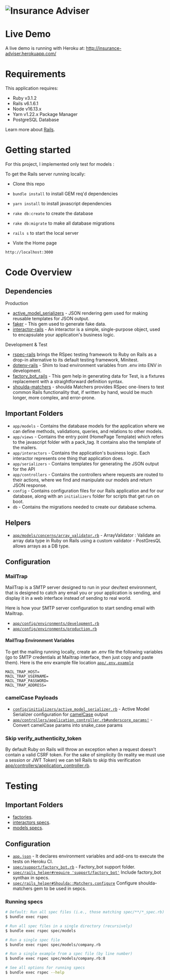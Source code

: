 # ![Insurance Adviser](https://lh4.googleusercontent.com/-e7ASqd31bjU/AAAAAAAAAAI/AAAAAAAAAAA/GeVGekwYpDQ/s88-p-k-no-ns-nd/photo.jpg)

# Live Demo
A live demo is running with Heroku  at: http://insurance-adviser.herokuapp.com/

# Requirements

This application requires:

- Ruby v3.1.2
- Rails v6.1.6.1
- Node v16.13.x
- Yarn v1.22.x Package Manager
- PostgreSQL Database

Learn more about [Rails](http://railsapps.github.io/installing-rails.html).



# Getting started
For this project, I implemented only test for models : 


To get the Rails server running locally:

- Clone this repo
- `bundle install` to install GEM req'd dependencies
- `yarn install` to install javascript dependencies
- `rake db:create` to create the database
- `rake db:migrate` to make all database migrations
- `rails s` to start the local server

- Viste the Home page
```
http://localhost:3000
```

# Code Overview

## Dependencies

Production
- [active_model_serializers](https://github.com/rails-api/active_model_serializers) -  JSON rendering gem used for making reusable templates for JSON output.
- [faker](https://github.com/faker-ruby/faker) - This gem used to generate fake data.
- [interactor-rails](https://github.com/collectiveidea/interactor-rails) - An interactor is a simple, single-purpose object, used to encapsulate your application's business logic.

Development & Test
- [rspec-rails](https://github.com/rspec/rspec-rails) brings the RSpec testing framework to Ruby on Rails as a drop-in alternative to its default testing framework, Minitest.
- [dotenv-rails](https://github.com/bkeepers/dotenv) - Shim to load environment variables from .env into ENV in development.
- [factory_bot_rails](https://github.com/thoughtbot/factory_bot_rails) - This gem help in generating data for Test, is a fixtures replacement with a straightforward definition syntax.
- [shoulda-matchers](https://github.com/thoughtbot/shoulda-matchers) - shoulda Matchers provides RSpec one-liners to test common Rails functionality that, if written by hand, would be much longer, more complex, and error-prone.


## Important Folders

- `app/models` - Contains the database models for the application where we can define methods, validations, queries, and relations to other models.
- `app/views` - Contains the entry point (HomePage Template) which refers to the javascript folder with a pack_tag. It contains also the template of the mailers.
- `app/interactors` - Contains the application's business logic. Each interactor represents one thing that application does.
- `app/serializers` - Contains templates for generating the JSON output for the API
- `app/controllers` - Contains the controllers where requests are routed to their actions, where we find and manipulate our models and return JSON response.
- `config` - Contains configuration files for our Rails application and for our database, along with an `initializers` folder for scripts that get run on boot.
- `db` - Contains the migrations needed to create our database schema.

## Helpers

- [`app/models/concerns/array_validator.rb`](https://github.com/aelhirach/insurance-adviser/blob/master/app/models/concerns/array_validator.rb) - ArrayValidator : Validate an array data type in Ruby on Rails using a custom validator - PostGresQL allows arrays as a DB type.


## Configuration
### MailTrap
MailTrap is a SMTP server designed to run in your dev/test environment, that is designed to catch any email you or your application is sending, and display it in a web interface instead of sending to real world.

Here is how your SMTP server configuration to start sending email with Mailtrap.
- [`app/config/environments/development.rb`](https://github.com/aelhirach/insurance-adviser/blob/master/app/config/environments/development.rb#L41)
- [`app/config/environments/production.rb`](https://github.com/aelhirach/insurance-adviser/blob/master/app/config/environments/development.rb#L65)

#### MailTrap Environment Variables
To get the mailing running locally, create an .env file the following variables (go to SMTP credentials at Mailtrap interface, then just copy and paste them). Here is the env example file location [`app/.env.example`](https://github.com/aelhirach/insurance-adviser/blob/master/.env.example)
```shell
MAIL_TRAP_HOST=
MAIL_TRAP_USERNAME=
MAIL_TRAP_PASSWORD=
MAIL_TRAP_ADDRESS=
```

### camelCase Payloads

- [`config/initializers/active_model_serializer.rb`](https://github.com/aelhirach/insurance-adviser/blob/master/config/initializers/active_model_serializer.rb) - Active Model Serializer configuration for [camelCase](https://github.com/rails-api/active_model_serializers/blob/a032201a91cbca407211bca0392ba881eef1f7ba/docs/general/key_transforms.md) output
- [`app/controllers/application_controller.rb#underscore_params!`](https://github.com/aelhirach/insurance-adviser/blob/master/app/controllers/application_controller.rb#L27) - Convert camelCase params into snake_case params

### Skip verify_authenticity_token

By default Ruby on Rails will throw an exception when a request doesn't contain a valid CSRF token. For the sake of simplicity (In reality we must use a session or JWT Token) we can tell Rails to skip this verification [app/controllers/application_controller.rb](https://github.com/aelhirach/insurance-adviser/blob/master/app/controllers/application_controller.rb#L2).


# Testing

## Important Folders
- [factories](https://github.com/aelhirach/insurance-adviser/tree/master/spec/factories).
- [interactors specs](https://github.com/aelhirach/insurance-adviser/tree/master/spec/interactors).
- [models specs](https://github.com/aelhirach/insurance-adviser/tree/master/spec/models).

## Configuration
- [`app.json`](https://github.com/aelhirach/insurance-adviser/blob/master/app.json) - It declares environment variables and add-ons to execute the tests on Heroku CI. 
- [`spec/support/factory_bot.rb`](https://github.com/aelhirach/insurance-adviser/blob/master/spec/support/factory_bot.rb) - Factory_bot support folder. 
- [`spec/rails_helper#require 'support/factory_bot'`](https://github.com/aelhirach/insurance-adviser/blob/master/spec/rails_helper.rb#L27) Include factory_bot synthax in specs. 
- [`spec/rails_helper#Shoulda::Matchers.configure`](https://github.com/aelhirach/insurance-adviser/blob/master/spec/rails_helper.rb#L67) Configure shoulda-matchers gem to be used in sepcs.  
### Running specs

```sh
# Default: Run all spec files (i.e., those matching spec/**/*_spec.rb)
$ bundle exec rspec

# Run all spec files in a single directory (recursively)
$ bundle exec rspec spec/models

# Run a single spec file
$ bundle exec rspec spec/models/company.rb

# Run a single example from a spec file (by line number)
$ bundle exec rspec spec/models/company.rb:8

# See all options for running specs
$ bundle exec rspec --help
```
